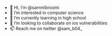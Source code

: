 - 👋 Hi, I’m @sammibroomi
- 👀 I’m interested in computer science
- 🌱 I’m currently learning in high school
- 💞️ I’m looking to collaborate on ios vulnerabilities 
- 📫 Reach me on twitter @sam_b04_

<!---
sammibroomi/sammibroomi is a ✨ special ✨ repository because its `README.md` (this file) appears on your GitHub profile.
You can click the Preview link to take a look at your changes.
--->

